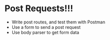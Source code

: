 # Post Requests!!!

* Write post routes, and test them with Postman
* Use a form to send a post request
* Use body parser to get form data
